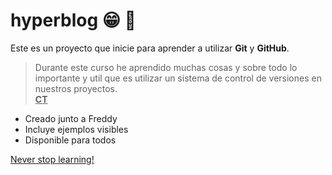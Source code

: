 # hyperblog :grin: :dragon:
Este es un proyecto que inicie para aprender a utilizar **Git** y **GitHub**.

> Durante este curso he aprendido muchas cosas y sobre todo lo importante y util que es utilizar un sistema de control de versiones en nuestros proyectos.
 </br><u><b>CT</b></u>

* Creado junto a Freddy
* Incluye ejemplos visibles
* Disponible para todos 

[Never stop learning!](https://cdn.dribbble.com/users/1059583/screenshots/4580296/ezgif.com-crop__2_.gif "Never stop learning!")
